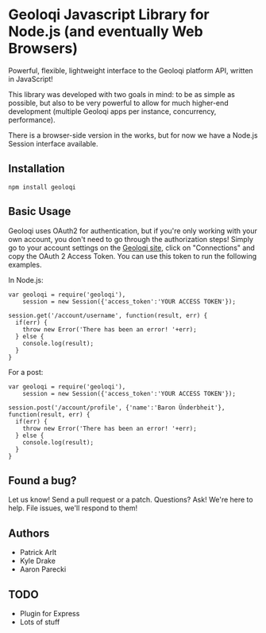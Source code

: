 Geoloqi Javascript Library for Node.js (and eventually Web Browsers)
===
Powerful, flexible, lightweight interface to the Geoloqi platform API, written in JavaScript!

This library was developed with two goals in mind: to be as simple as possible, but also to be very powerful to allow for much higher-end development (multiple Geoloqi apps per instance, concurrency, performance).

There is a browser-side version in the works, but for now we have a Node.js Session interface available.

Installation
---

    npm install geoloqi

Basic Usage
---
Geoloqi uses OAuth2 for authentication, but if you're only working with your own account, you don't need to go through the authorization steps! Simply go to your account settings on the [Geoloqi site](http://geoloqi.com), click on "Connections" and copy the OAuth 2 Access Token. You can use this token to run the following examples.

In Node.js:

    var geoloqi = require('geoloqi'),
        session = new Session({'access_token':'YOUR ACCESS TOKEN'});
    
    session.get('/account/username', function(result, err) {
      if(err) {
        throw new Error('There has been an error! '+err);
      } else {
        console.log(result);
      }
    }

For a post:

    var geoloqi = require('geoloqi'),
        session = new Session({'access_token':'YOUR ACCESS TOKEN'});

    session.post('/account/profile', {'name':'Baron Ünderbheit'}, function(result, err) {
      if(err) {
        throw new Error('There has been an error! '+err);
      } else {
        console.log(result);
      }
    }

Found a bug?
---
Let us know! Send a pull request or a patch. Questions? Ask! We're here to help. File issues, we'll respond to them!

Authors
---
* Patrick Arlt
* Kyle Drake
* Aaron Parecki

TODO
---
* Plugin for Express
* Lots of stuff

